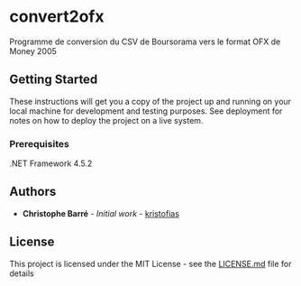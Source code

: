 # convert2ofx

Programme de conversion du CSV de Boursorama vers le format OFX de Money 2005

## Getting Started

These instructions will get you a copy of the project up and running on your local machine for development and testing purposes. See deployment for notes on how to deploy the project on a live system.

### Prerequisites

.NET Framework 4.5.2


## Authors

* **Christophe Barré** - *Initial work* - [kristofias](https://github.com/kristofias)

## License

This project is licensed under the MIT License - see the [LICENSE.md](LICENSE.md) file for details

